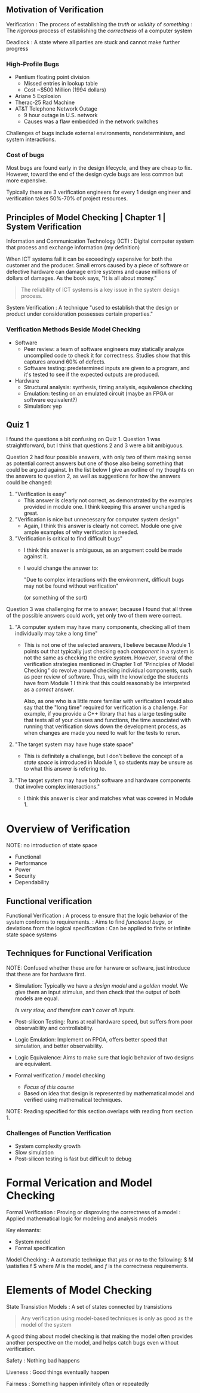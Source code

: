 ## Motivation of Verification 

Verification 
: The process of establishing the _truth_ or _validity_ of _something_
: The _rigorous_ process of establishing the _correctness_ of a computer system

Deadlock
: A state where all parties are stuck and cannot make further progress

### High-Profile Bugs 

- Pentium floating point division 
  - Missed entries in lookup table 
  - Cost ~$500 Million (1994 dollars)
- Ariane 5 Explosion
- Therac-25 Rad Machine 
- AT&T Telephone Network Outage
  - 9 hour outage in U.S. network 
  - Causes was a flaw embedded in the network switches

Challenges of bugs include external environments, nondeterminism, and system interactions.

### Cost of bugs

Most bugs are found early in the design lifecycle, and they are cheap to fix. However, 
toward the end of the design cycle bugs are less common but more expensive.

Typically there are 3 verification engineers for every 1 design engineer and verification 
takes 50%-70% of project resources.

## Principles of Model Checking | Chapter 1 | System Verification 

Information and Communication Technology (ICT)
: Digital computer system that process and exchange information (my definition)

When ICT systems fail it can be exceedingly expensive for both the customer and the 
producer. Small errors caused by a piece of software or defective hardware can damage entire 
systems and cause millions of dollars of damages. As the book says, "It is all about
money."

> The reliability of ICT systems is a key issue in the system design process.

System Verification 
: A technique "used to establish that the design or product under consideration possesses
certain properties."

### Verification Methods Beside Model Checking 

- Software
  - Peer review: a team of software engineers may statically analyze uncompiled code to check 
    it for correctness. Studies show that this captures around 60% of defects.
  - Software testing: predetermined inputs are given to a program, and it's tested to see if 
    the expected outputs are produced.
- Hardware 
  - Structural analysis: synthesis, timing analysis, equivalence checking 
  - Emulation: testing on an emulated circuit (maybe an FPGA or software equivalent?)
  - Simulation: yep

## Quiz 1 

I found the questions a bit confusing on Quiz 1. Question 1 was straightforward, but I think that 
questions 2 and 3 were a bit ambiguous. 

Question 2 had four possible answers, with only two of them making sense as potential correct 
answers but one of those also being something that could be argued against. In the list
below I give an outline of my thoughts on the answers to question 2, as well as suggestions 
for how the answers could be changed:

1. "Verification is easy"
   - This answer is clearly not correct, as demonstrated by the examples provided in module one.
     I think keeping this answer unchanged is great.
2. "Verification is nice but unnecessary for computer system design"
   - Again, I think this answer is clearly not correct. Module one give ample examples of why 
     verification is needed.
3. "Verification is critical to find difficult bugs"
   - I think this answer is ambiguous, as an argument could be made against it.
   - I would change the answer to: 
     
     "Due to complex interactions with the environment, difficult bugs may not be found without
     verification"

     (or something of the sort)

Question 3 was challenging for me to answer, because I found that all three of the possible 
answers could work, yet only two of them were correct.

1. "A computer system may have many components, checking all of them individually may take a 
   long time"
   - This is not one of the selected answers, I believe because Module 1 points out that typically 
     just checking each _component_ in a system is not the same as checking the entire _system_. 
     However, several of the verification strategies mentioned in Chapter 1 of "Principles of 
     Model Checking" do revolve around checking individual components, such as peer review of 
     software. Thus, with the knowledge the students have from Module 1 I think that this could 
     reasonably be interpreted as a _correct_ answer. 

     Also, as one who is a little more familiar with verification I would also say that the 
     "long time" required for verification is a challenge. For example, if you provide a C++ 
     library that has a large testing suite that tests all of your classes and functions, 
     the time associated with running that verification slows down the development process, 
     as when changes are made you need to wait for the tests to rerun.

2. "The target system may have huge state space"

   - This is definitely a challenge, but I don't believe the concept of a _state space_ is 
     introduced in Module 1, so students may be unsure as to what this answer is refering to.

3. "The target system may have both software and hardware components that involve complex 
   interactions."

   - I think this answer is clear and matches what was covered in Module 1.

# Overview of Verification 

NOTE: no introduction of state space

- Functional 
- Performance 
- Power 
- Security 
- Dependability

## Functional verification 

Functional Verification
: A process to ensure that the logic behavior of the system conforms to requirements.
: Aims to find _functional bugs_, or deviations from the logical specification
: Can be applied to finite or infinite state space systems 

## Techniques for Functional Verification 

NOTE: Confused whether these are for harware or software, just introduce that these are for hardware 
first.

- Simulation: Typically we have a _design model_ and a _golden model_. We give them an input stimulus, and 
  then check that the output of both models are equal.
  
  _Is very slow, and therefore can't cover all inputs._
  
- Post-silicon Testing: Runs at real hardware speed, but suffers from poor observability and controllability.
  
- Logic Emulation: Implement on FPGA, offers better speed that simulation, and better observability.
  
- Logic Equivalence: Aims to make sure that logic behavior of two designs are equivalent.
  
- Formal verification / model checking 
  - _Focus of this course_
  - Based on idea that design is represented by mathematical model and verified using mathematical 
    techniques.

NOTE: Reading specified for this section overlaps with reading from section 1.

### Challenges of Function Verification 

- System complexity growth 
- Slow simulation 
- Post-silicon testing is fast but difficult to debug

# Formal Verication and Model Checking 

Formal Verification 
: Proving or disproving the correctness of a model 
: Applied mathematical logic for modeling and analysis models 

Key elemants:
- System model 
- Formal specification 

Model Checking 
: A automatic technique that _yes_ or _no_ to the following: $ M \satisfies f $ where $M$ is 
the model, and $f$ is the correctness requirements.

# Elements of Model Checking 

State Transistion Models 
: A set of states connected by transistions 

> Any verification using model-based techniques is only as good as the model of the system 

A good thing about model checking is that making the model often provides another perspective 
on the model, and helps catch bugs even without verification. 

Safety
: Nothing bad happens 

Liveness 
: Good things eventually happen 

Fairness 
: Something happen infinitely often or repeatedly

